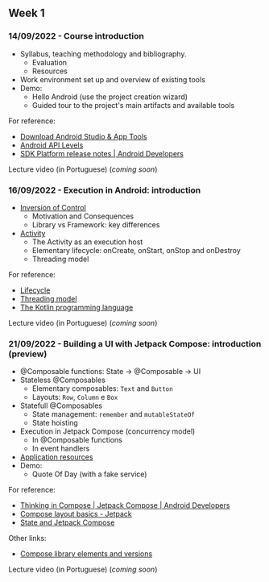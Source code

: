 
## Week 1
### 14/09/2022 - Course introduction

* Syllabus, teaching methodology and bibliography.
  * Evaluation
  * Resources
* Work environment set up and overview of existing tools
* Demo:
    * Hello Android (use the project creation wizard)
    * Guided tour to the project's main artifacts and available tools

For reference:
* [Download Android Studio & App Tools](https://developer.android.com/studio)
* [Android API Levels](https://apilevels.com/)
* [SDK Platform release notes | Android Developers](https://developer.android.com/studio/releases/platforms)

Lecture video (in Portuguese) (_coming soon_)

### 16/09/2022 - Execution in Android: introduction

* [Inversion of Control](https://martinfowler.com/bliki/InversionOfControl.html)
    * Motivation and Consequences
    * Library vs Framework: key differences
* [Activity](https://developer.android.com/guide/components/activities/intro-activities)
    * The Activity as an execution host
    * Elementary lifecycle: onCreate, onStart, onStop and onDestroy
    * Threading model

For reference:
* [Lifecycle](https://developer.android.com/guide/components/activities/activity-lifecycle)
* [Threading model](https://developer.android.com/guide/components/processes-and-threads#Threads)
* [The Kotlin programming language](https://kotlinlang.org/docs/reference/)

Lecture video (in Portuguese) (_coming soon_)


### 21/09/2022 - Building a UI with Jetpack Compose: introduction (preview)

* @Composable functions: State → @Composable → UI
* Stateless @Composables
  * Elementary composables: `Text` and `Button`
  * Layouts: `Row`, `Column` e `Box`
* Statefull @Composables
  * State management: `remember` and `mutableStateOf`
  * State hoisting
* Execution in Jetpack Compose (concurrency model)
  * In @Composable functions
  * In event handlers
* [Application resources](https://developer.android.com/guide/topics/resources/providing-resources)
* Demo:
  * Quote Of Day (with a fake service)

For reference:
* [Thinking in Compose | Jetpack Compose | Android Developers](https://developer.android.com/jetpack/compose/mental-model)
* [Compose layout basics - Jetpack](https://developer.android.com/jetpack/compose/layouts/basics)
* [State and Jetpack Compose](https://developer.android.com/jetpack/compose/state)

Other links:
* [Compose library elements and versions](https://developer.android.com/jetpack/androidx/releases/compose)

Lecture video (in Portuguese) (_coming soon_)